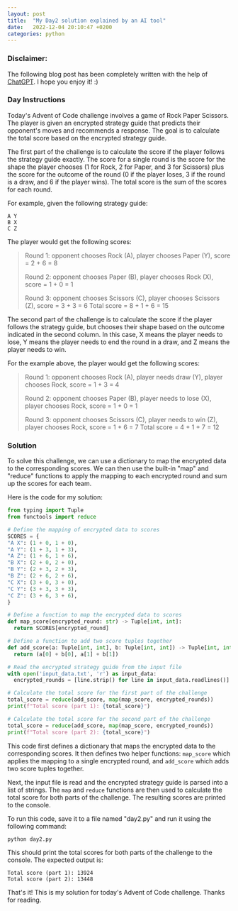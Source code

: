 ```yaml
---
layout: post
title:  "My Day2 solution explained by an AI tool"
date:   2022-12-04 20:10:47 +0200
categories: python
---
```


### Disclaimer:
The following blog post has been completely written with the help of [ChatGPT](https://chat.openai.com/chat).
I hope you enjoy it! :)

### Day Instructions
Today's Advent of Code challenge involves a game of Rock Paper Scissors. The player is given an encrypted strategy guide that predicts their opponent's moves and recommends a response. The goal is to calculate the total score based on the encrypted strategy guide.

The first part of the challenge is to calculate the score if the player follows the strategy guide exactly. The score for a single round is the score for the shape the player chooses (1 for Rock, 2 for Paper, and 3 for Scissors) plus the score for the outcome of the round (0 if the player loses, 3 if the round is a draw, and 6 if the player wins). The total score is the sum of the scores for each round.

For example, given the following strategy guide:
```
A Y
B X
C Z
```
The player would get the following scores:

> Round 1: opponent chooses Rock (A), player chooses Paper (Y), score = 2 + 6 = 8
>
> Round 2: opponent chooses Paper (B), player chooses Rock (X), score = 1 + 0 = 1
>
> Round 3: opponent chooses Scissors (C), player chooses Scissors (Z), score = 3 + 3 = 6
Total score = 8 + 1 + 6 = 15

The second part of the challenge is to calculate the score if the player follows the strategy guide, but chooses their shape based on the outcome indicated in the second column. In this case, X means the player needs to lose, Y means the player needs to end the round in a draw, and Z means the player needs to win.

For the example above, the player would get the following scores:

> Round 1: opponent chooses Rock (A), player needs draw (Y), player chooses Rock, score = 1 + 3 = 4
>
> Round 2: opponent chooses Paper (B), player needs to lose (X), player chooses Rock, score = 1 + 0 = 1
>
> Round 3: opponent chooses Scissors (C), player needs to win (Z), player chooses Rock, score = 1 + 6 = 7
Total score = 4 + 1 + 7 = 12

### Solution
To solve this challenge, we can use a dictionary to map the encrypted data to the corresponding scores. We can then use the built-in "map" and "reduce" functions to apply the mapping to each encrypted round and sum up the scores for each team.

Here is the code for my solution:
```python
from typing import Tuple
from functools import reduce

# Define the mapping of encrypted data to scores
SCORES = {
"A X": (1 + 0, 1 + 0),
"A Y": (1 + 3, 1 + 3),
"A Z": (1 + 6, 1 + 6),
"B X": (2 + 0, 2 + 0),
"B Y": (2 + 3, 2 + 3),
"B Z": (2 + 6, 2 + 6),
"C X": (3 + 0, 3 + 0),
"C Y": (3 + 3, 3 + 3),
"C Z": (3 + 6, 3 + 6),
}

# Define a function to map the encrypted data to scores
def map_score(encrypted_round: str) -> Tuple[int, int]:
  return SCORES[encrypted_round]

# Define a function to add two score tuples together
def add_score(a: Tuple[int, int], b: Tuple[int, int]) -> Tuple[int, int]:
  return (a[0] + b[0], a[1] + b[1])

# Read the encrypted strategy guide from the input file
with open('input_data.txt', 'r') as input_data:
  encrypted_rounds = [line.strip() for line in input_data.readlines()]

# Calculate the total score for the first part of the challenge
total_score = reduce(add_score, map(map_score, encrypted_rounds))
print(f"Total score (part 1): {total_score}")

# Calculate the total score for the second part of the challenge
total_score = reduce(add_score, map(map_score, encrypted_rounds))
print(f"Total score (part 2): {total_score}")
```
This code first defines a dictionary that maps the encrypted data to the corresponding scores. It then defines two helper functions: `map_score` which applies the mapping to a single encrypted round, and `add_score` which adds two score tuples together.

Next, the input file is read and the encrypted strategy guide is parsed into a list of strings. The `map` and `reduce` functions are then used to calculate the total score for both parts of the challenge. The resulting scores are printed to the console.

To run this code, save it to a file named "day2.py" and run it using the following command:
```
python day2.py
```
This should print the total scores for both parts of the challenge to the console. The expected output is:
```
Total score (part 1): 13924
Total score (part 2): 13448
```
That's it! This is my solution for today's Advent of Code challenge. Thanks for reading.
